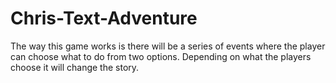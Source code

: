 # Chris-Text-Adventure
The way this game works is there will be a series of events where the player can choose what to do from two options.
Depending on what the players choose it will change the story.

